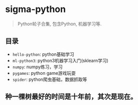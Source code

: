 # sigma-python

> Python轮子合集, 包含Python, 机器学习等.

## 目录

- `hello-python`: python基础学习
- `ml-python3`: python3机器学习入门(sklearn学习)
- `numpy`: numpy练习，学习
- `pygames`: python game游戏玩耍
- `spider`: python爬虫基础，数据抓取等

## 种一棵树最好的时间是十年前，其次是现在。


